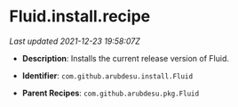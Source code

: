 # Fluid.install.recipe

_Last updated 2021-12-23 19:58:07Z_

- **Description**: Installs the current release version of Fluid.

- **Identifier**: `com.github.arubdesu.install.Fluid`

- **Parent Recipes**: `com.github.arubdesu.pkg.Fluid`